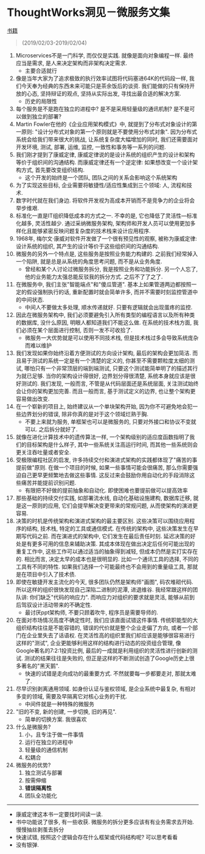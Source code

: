 # ThoughtWorks洞见－微服务文集

[书籍](https://www.amazon.cn/dp/B06XBZGZ7Y)

> (2019/02/03-2019/02/04)

1. Microservices不是一门科学, 而仅仅是实践. 就像是面向对象编程一样. 最终应当是需求, 是人来决定架构而非架构决定需求. 
    * 主要合适就行
2. 像是当年大家为了追求极致的执行效率试图将代码塞进64K的代码段一样, 我们今天奉为经典的东西未来可能只是茶余饭后的谈资. 我们能做的只有保持开放的心态, 坚持辩证的观点, 坚持从实际出发, 寻找出最合适的解决方案. 
    * 历史的局限性
3. 每个服务是不是跑在独立的进程中? 是不是采用轻量级的通讯机制? 是不是可以做到独立的部署? 
4. Martin Fowler在他的《企业应用架构模式》中, 就提到了分布式对象设计的第一原则: "设计分布式对象的第一个原则就是不要使用分布式对象". 因为分布式系统会给我们带来很大的挑战, 让系统复杂度大幅增加的同时, 我们还需要面对开发环境, 测试, 部署, 运维, 监控, 一致性和事务等一系列的问题. 
5. 我们刚才提到了康威定律, 康威定律说的是设计系统的组织产生的设计和架构等价于组织间的沟通结构. 而康威定律还有一个逆定律: 如果想改变一个设计架构方式, 首先要改变组织结构. 
    * 这个开发的始终是一个团队, 团队之间的关系会影响这个系统架构
6. 为了实现这些目标, 企业需要将敏捷性/适应性集成到三个领域: 人, 流程和技术. 
7. 数字时代就在我们身边. 将软件开发视为高成本开销而不是竞争力的企业将会举步维艰. 
8. 标准化一直是IT组织降低成本的方式之一. 不幸的是, 它也降低了灵活性—标准化越多, 灵活性越少. 通过采纳微服务架构, 架构师和开发人员可以使用更加多样化且能够紧密反映问题复杂度的技术栈来设计应用程序. 
9. 1968年, 梅尔文·康威对软件开发做了一个很有预见性的观察, 被称为康威定律:  设计系统的组织, 其产生的设计等价于这些组织间的沟通结构. 
10. 微服务的另外一个特点是, 这些服务是按照业务能力构建的. 之前我们经常掉入一个陷阱, 就是总是从系统的角度思考问题, 而不是从业务角度. 
    * 曾经和某个人讨论过微服务拆分, 我是按照业务和功能拆分. 另一个人忘了, 他的业务能力太强总能反驳我的拆分方式. 之后不了了之了.
11. 在微服务中, 我们主张"智能端点"和"傻瓜管道". 基本上如果管道两边都按照一定的假设强制执行的话, 重新配置时就会简单许多, 而并不需要时刻监控管道中的中间状态. 
    * 中间人不要做太多处理, 顺水传递就好. 只要有逻辑就会出现蛋疼的监控.
13. 因此在微服务架构中, 我们必须要避免引入所有类型的编程语言以及所有种类的数据库, 没什么原因, 明眼人都知道我们不能这么做. 在系统的技术栈方面, 我们必须在某个层面进行控制, 否则一发不可收拾了. 
    * 微服务一大优势就是可以使用不同技术栈, 但是技术栈过多会导致系统庞杂而难以维护
14. 我们发现如果你始终沿着方便测试的方向设计架构, 最后的架构会更加简洁. 而且易于测试的系统一定是有一个清楚的定义的, 你甚至不需要颗粒度太细的测试, 哪怕只有一个非常顶层的端到端测试, 只要这个测试能简单明了的描述其行为就已足够. 当你的架构设计得很好, 边界划分得很清楚, 系统本身就应该是很好测试的. 我们发现, 一般而言, 不管是从代码层面还是系统层面, 关注测试始终会让你的架构更加完善. 而且一般而言, 基于测试定义的边界, 也让整个架构更容易做出改变. 
15. 在一个崭新的项目上, 始终建议从一个单块架构开始, 因为你不可避免地会犯一些边界划分的错误, 除非你真的是对于这个领域烂熟于胸. 
    * 不要上来就为服务, 单框架也可以是微服务的, 只要对外接口和协议不变就可以. 之后拆分就好了.
16. 就像在进化计算技术中的遗传算法一样, 一个架构级别的适应度函数指明了我们的目标架构是什么样子, 其中一些系统关注高运行时间, 而其他一些系统则会更关注吞吐量或者安全. 
17. 受极限编程社区的启发, 许多持续交付和演进式架构的实践都体现了"痛苦的事提前做"原则. 在做一个项目的时候, 如果一些事情可能会很痛苦, 那么你需要强迫自己更早更频繁地去做这些事情. 这反过来会鼓励你用自动化的手段消除这些痛苦并能提前识别问题. 
    * 有限把不好做的提前抽象和自动化. 即使困难也要提前做可以提高效率
18. 那些基础的持续交付实践, 如部署流水线, 自动化基础设施建构, 数据库迁移, 就是这一原则的应用, 它们会提早解决变更带来的常规问题, 从而使架构的演进更容易. 
19. 决策的时机是传统架构和演进式架构的最主要区别. 这些决策可以围绕应用程序的结构, 技术栈, 特定的工具或通信模式. 在传统的架构中, 这些决策发生在早期写代码之前. 而在演进式的架构中, 它们发生在最后责任时刻. 延迟决策的好处是有更多可用的信息来辅助决策. 其成本体现在做出决定后任何可能出现的重复工作中, 这些工作可以通过适当的抽象得到减轻, 但成本仍然是实打实存在的. 相比而言, 决定太早的成本也是很明显的. 比如一个通讯工具的选择, 不同的工具有不同的特性. 如果我们选择一个可能最终也不会用到的重量级工具, 那就是在项目中引入了技术债. 
20. 即使在敏捷开发主流化的今天, 很多团队仍然是架构师"画图", 码农堆砌代码. 所以这样的组织很快发现自己深陷二进制的泥潭, 进退维谷. 我经常跟这样的团队讲: 你们缺乏"代码的响应力". 而响应力对组织的要求就是灵活, 能够从前到后驾驭设计活动带来的不确定性. 
    * 最讨厌ppt架构师, 不要只顾着吹牛, 程序员是需要导师的.
21. 在面对市场情况高度不确定性时, 我们应该直面试错这件事情. 传统职能型的大组织结构往往是不能容错的, 错误的代价就是整个企业走偏了方向, 或者一个部门在企业里失去了话语权.  在灵活性高的组织里我们却应该是能够很容易进行这样的"测试", 企业更能够利用这样的结构进行动态的投资组合管理, 像Google著名的7:2:1投资比例, 最后的一成就是利用组织的灵活性进行创新的测试. 测试的结果往往是失败的, 但正是这样的不断测试创造了Google历史上很多著名的"黑天鹅". 
    * 快速的试错是走向成功的最重要方式. 不然就要每一步都要走对, 那就太难了.
23. 尽早识别剥离通用领域. 如身份认证与鉴权领域, 是企业系统中最复杂, 有相对多变的领域, 需要及早隔离它对核心业务的干扰. 
    * 中间件就是一种特殊的微服务
24. "旧的不变, 新的创建, 一步切换, 旧的再见". 
    * 简单的切换方案. 我很喜欢
25. 什么是微服务?
    1. 小，且专注于做一件事情
    2. 运行在独立的进程中
    3. 轻量级的通信机制
    4. 松耦合
26. 微服务的优势? 
    1. 独立测试与部署
    2. 按需伸缩
    3. **错误隔离性**
    4. 团队全功能化

--------

* 康威定律这本书一定要找时间读一读.
* 书中功能说了很多, 有一些收获. 微服务的拆分更多应该有有业务需求去开始. 慢慢抽丝剥茧去拆分
* 快速试错, 按照这个逻辑会存在什么框架或代码结构呢? 可以思考看看
* 没有银弹.